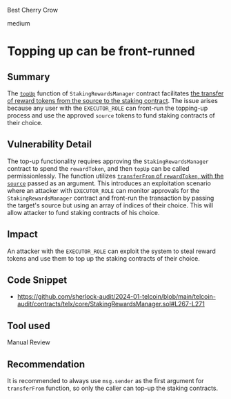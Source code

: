 Best Cherry Crow

medium

# Topping up can be front-runned

## Summary

The [`topUp`](https://github.com/sherlock-audit/2024-01-telcoin/blob/main/telcoin-audit/contracts/telx/core/StakingRewardsManager.sol#L254-L278) function of `StakingRewardsManager` contract facilitates [the transfer of reward tokens from the source to the staking contract](https://github.com/sherlock-audit/2024-01-telcoin/blob/main/telcoin-audit/contracts/telx/core/StakingRewardsManager.sol#L267-L271). The issue arises because any user with the `EXECUTOR_ROLE` can front-run the topping-up process and use the approved `source` tokens to fund staking contracts of their choice.

## Vulnerability Detail

The top-up functionality requires approving the `StakingRewardsManager` contract to spend the `rewardToken`, and then `topUp` can be called permissionlessly. The function utilizes [`transferFrom` of `rewardToken`, with the `source`](https://github.com/sherlock-audit/2024-01-telcoin/blob/main/telcoin-audit/contracts/telx/core/StakingRewardsManager.sol#L267-L271) passed as an argument. This introduces an exploitation scenario where an attacker with `EXECUTOR_ROLE` can monitor approvals for the `StakingRewardsManager` contract and front-run the transaction by passing the target's source but using an array of indices of their choice. This will allow attacker to fund staking contracts of his choice.

## Impact

An attacker with the `EXECUTOR_ROLE` can exploit the system to steal reward tokens and use them to top up the staking contracts of their choice.

## Code Snippet

- https://github.com/sherlock-audit/2024-01-telcoin/blob/main/telcoin-audit/contracts/telx/core/StakingRewardsManager.sol#L267-L271

## Tool used

Manual Review

## Recommendation

It is recommended to always use `msg.sender` as the first argument for `transferFrom` function, so only the caller can top-up the staking contracts.
